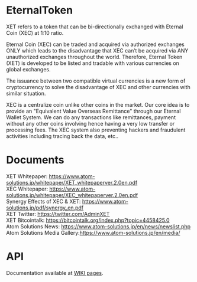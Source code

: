 # EternalToken

XET refers to a token that can be bi-directionally exchanged with Eternal Coin (XEC) at 1:10 ratio.

Eternal Coin (XEC) can be traded and acquired via authorized exchanges ONLY which leads to the disadvantage that XEC can’t be acquired via ANY unauthorized exchanges throughout the world.
Therefore, Eternal Token (XET) is developed to be listed and tradable with various currencies on global exchanges.

The issuance between two compatible virtual currencies is a new form of cryptocurrency to solve the disadvantage of XEC and other currencies with similar situation.

XEC is a centralize coin unlike other coins in the market. Our core idea is to provide an "Equivalent Value Overseas Remittance" through our Eternal Wallet System. We can do any transactions like remittances, payment without any other coins involving hence having a very low transfer or processing fees. The XEC system also preventing hackers and fraudulent activities including tracing back the data, etc..

# Documents
XET Whitepaper: https://www.atom-solutions.jp/whitepaper/XET_whitepaperver.2.0en.pdf<br/>
XEC Whitepaper: https://www.atom-solutions.jp/whitepaper/XEC_whitepaperver.2.0en.pdf<br/>
Synergy Effects of XEC & XET: https://www.atom-solutions.jp/pdf/synergy_en.pdf<br/>
XET Twitter: https://twitter.com/AdminXET<br/>
XET Bitcointalk: https://bitcointalk.org/index.php?topic=4458425.0<br/>
Atom Solutions News: https://www.atom-solutions.jp/en/news/newslist.php<br/>
Atom Solutions Media Gallery:https://www.atom-solutions.jp/en/media/<br/>


# API

Documentation available at [WIKI pages](https://github.com/atom-solutions/EternalToken/wiki/EternalToken-API).
